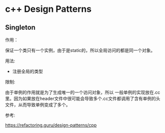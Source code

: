 # c++ Design Patterns

## Singleton

作用：

保证一个类只有一个实例，由于是static的，所以全局访问的都是同一个对象。

用法:

* 注册全局的类型

限制:

由于单例的作用就是为了生成唯一的一个访问对象，所以 一般单例的实现放在.cc里。因为如果放在header文件中很可能会导致多个.cc文件都调用了含有单例的头文件，从而导致单例变成了多个。

参考:

https://refactoring.guru/design-patterns/cpp